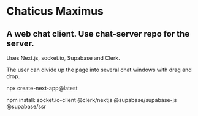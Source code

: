 # Chaticus Maximus

## A web chat client. Use chat-server repo for the server.

Uses Next.js, socket.io, Supabase and Clerk. 

The user can divide up the page into several chat windows with drag and drop.

npx create-next-app@latest

npm install:
socket.io-client
@clerk/nextjs
@supabase/supabase-js @supabase/ssr
